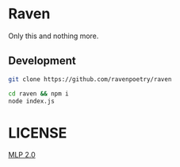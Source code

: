 # Raven
Only this and nothing more.

## Development

```bash
git clone https://github.com/ravenpoetry/raven

cd raven && npm i
node index.js
```

# LICENSE
[MLP 2.0](LICENSE)